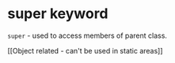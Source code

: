# super keyword

`super` - used to access members of parent class.

[[Object related - can't be used in static areas]]
